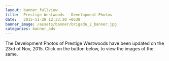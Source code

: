 ```yaml
---
layout: banner_fullview
title:  Prestige Westwoods - Development Photos
date:   2015-11-28 12:33:30 +0530
banner_image: /assets/banner/brigade_2_banner.jpg
categories: banner_ads
---
```


The Development Photos of Prestige Westwoods have been updated on the 23rd of Nov, 2015. Click on the button below, to view the images of the same.